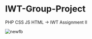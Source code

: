 # IWT-Group-Project
PHP CSS JS HTML  -> IWT Assignment II


![newfb](https://user-images.githubusercontent.com/95935466/173489096-82ed3b22-db3e-49ad-abc6-495934f0088e.png)
